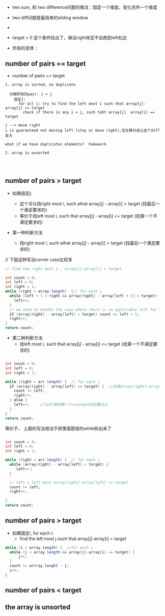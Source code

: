 - two sum, 和 two difference问题的做法：固定一个维度，变化另外一个维度


- two diff问题是最简单的sliding window
- 
- target > 0 这个条件给出了，保证right肯定不会跑到left右边
- 所有的变体：

number of pairs == target
-
- number of pairs ==  target
```
1. array is sorted, no duplicate

  分解所有的pair: i < j
    固定j:
      for all j: try to find the left most i such that array[j]-array[j] >= target
        check if there is any i < j, such taht array[j]  array[i] == target

j --> move right
i is guaranteed not moving left (stay or move right),往左移只会让这个diff变大

what if we have duplicates elements?  homework

2. array is unsorted




```


number of pairs > target
-
- 如果固定j:
  - 这个可以找right most i, such athat array[j] - array[i] > target  (找最后一个满足要求的)
  - 等价于找left most i, such that array[j] - array[i] <= target  (找第一个不满足要求的)

- 第一种判断方法
  - 找right most i, such athat array[j] - array[i] > target  (找最后一个满足要求的)

// 下面这种写法corner  case比较多
```java
// find the right most i , array[j]-array[i] > target

int count = 0;
int left = 0;
int right = 1;
while (right < array.length)  {// for each j
  while (left + 1 < right && array[right] - array[left + 1] > target) {  //我们想把left走到最后一个满足条件的位置，所以其实是要判断left的下一个位置，left才能往前走
    left++;
  }
  // we need to handle the case where there is no applicable left for the current right
  if (array[right] - array[left] > target) count += left + 1;
  right++;
}  
return count;

```

- 第二种判断方法
  - 找left most i, such that array[j] - array[i] <= target  (找第一个不满足要求的)


```java

int count = 0;
int left = 0;
int right = 1;

while (right < arr.length) {  // for each j
  if (array[right] - array[left] <= target) {  //如果array[right]-array[left]<=target,我们可以移动j了，同时count+=left, left不算进去
    count += left;
    right++;
  } else {
    left++;     //left移到第一个<=target的位置为止
  }
}
return count;

```

等价于， 上面的写法相当于把里面那层的while拆出来了


```java

int count = 0;
int left = 0;
int right = 1;

while (right < arr.length) {  // for each j
  while (array[right] - array[left] > target) {
     left++；
  } 

  // left = left most array[right]-array[left] <= target
  count += left;
  right++;
  
}
return count;

```


number of pairs > target
-
- 如果固定i, for each i:
  - find the left most j such that array[j]-array[i] > target
  
```java
while (i < array.length) {  //for each i
  while (j < array.length && array[j]-array[i] <= target) {
      j++;
  }
  count += arrray.lenght - j;
  i++;
}


```



number of pairs < target
-



the array is unsorted
-


